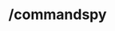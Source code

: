---
command:
  added: 3.3.0
  aliases:
  - cmdspy
  configuration: []
  description: Allows the player to spy on commands used.
  permissions:
  - rcmds.commandspy
  supports: {}
  usage: /commandspy (player)
layout: command
title: /commandspy
---